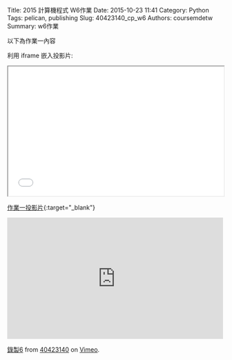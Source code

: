 Title: 2015 計算機程式 W6作業
Date: 2015-10-23 11:41
Category: Python
Tags: pelican, publishing
Slug: 40423140_cp_w6
Authors: coursemdetw
Summary: w6作業

以下為作業一內容

利用 iframe 嵌入投影片:

<iframe src="40423140_cp_w6_p.html" width="500" height="300"></iframe>

[作業一投影片](40423140_cp_w6_p.html){:target="_blank"}

<iframe src="https://player.vimeo.com/video/151614559" width="500" height="281" frameborder="0" webkitallowfullscreen mozallowfullscreen allowfullscreen></iframe> <p><a href="https://vimeo.com/151614559">錄製6</a> from <a href="https://vimeo.com/user46449861">40423140</a> on <a href="https://vimeo.com">Vimeo</a>.</p>